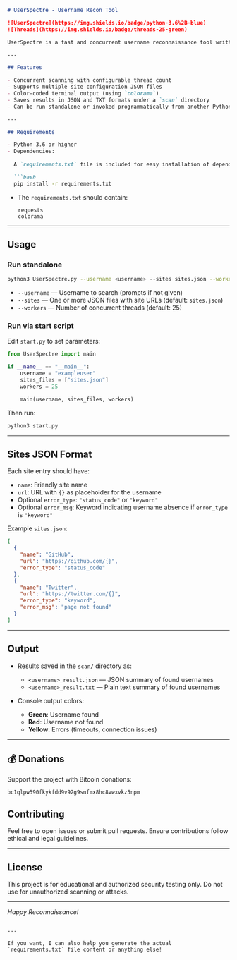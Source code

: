 ````markdown
# UserSpectre - Username Recon Tool

![UserSpectre](https://img.shields.io/badge/python-3.6%2B-blue)
![Threads](https://img.shields.io/badge/threads-25-green)

UserSpectre is a fast and concurrent username reconnaissance tool written in Python. It checks the availability or presence of a username across multiple websites, saving the results for further analysis.

---

## Features

- Concurrent scanning with configurable thread count
- Supports multiple site configuration JSON files
- Color-coded terminal output (using `colorama`)
- Saves results in JSON and TXT formats under a `scan` directory
- Can be run standalone or invoked programmatically from another Python script

---

## Requirements

- Python 3.6 or higher  
- Dependencies:
  
  A `requirements.txt` file is included for easy installation of dependencies. To install all required packages, run:

  ```bash
  pip install -r requirements.txt
````

* The `requirements.txt` should contain:

  ```
  requests
  colorama
  ```

---

## Usage

### Run standalone

```bash
python3 UserSpectre.py --username <username> --sites sites.json --workers 25
```

* `--username` — Username to search (prompts if not given)
* `--sites` — One or more JSON files with site URLs (default: `sites.json`)
* `--workers` — Number of concurrent threads (default: 25)

### Run via start script

Edit `start.py` to set parameters:

```python
from UserSpectre import main

if __name__ == "__main__":
    username = "exampleuser"
    sites_files = ["sites.json"]
    workers = 25

    main(username, sites_files, workers)
```

Then run:

```bash
python3 start.py
```

---

## Sites JSON Format

Each site entry should have:

* `name`: Friendly site name
* `url`: URL with `{}` as placeholder for the username
* Optional `error_type`: `"status_code"` or `"keyword"`
* Optional `error_msg`: Keyword indicating username absence if `error_type` is `"keyword"`

Example `sites.json`:

```json
[
  {
    "name": "GitHub",
    "url": "https://github.com/{}",
    "error_type": "status_code"
  },
  {
    "name": "Twitter",
    "url": "https://twitter.com/{}",
    "error_type": "keyword",
    "error_msg": "page not found"
  }
]
```

---

## Output

* Results saved in the `scan/` directory as:

  * `<username>_result.json` — JSON summary of found usernames
  * `<username>_result.txt` — Plain text summary of found usernames

* Console output colors:

  * **Green**: Username found
  * **Red**: Username not found
  * **Yellow**: Errors (timeouts, connection issues)

---



## 💰 Donations

Support the project with Bitcoin donations:

```
bc1qlpw590fkykfdd9v92g9snfmx8hc8vwxvkz5npm
```




## Contributing

Feel free to open issues or submit pull requests.
Ensure contributions follow ethical and legal guidelines.

---

## License

This project is for educational and authorized security testing only.
Do not use for unauthorized scanning or attacks.

---

*Happy Reconnaissance!*

```

---

If you want, I can also help you generate the actual `requirements.txt` file content or anything else!
```

